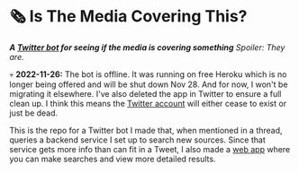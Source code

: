# 🗞 Is The Media Covering This?
***A [Twitter bot](https://twitter.com/aretheycovering) for seeing if the media is covering something*** *Spoiler: They are.*

💀 **2022-11-26:** The bot is offline. It was running on free Heroku which is no longer being offered and will be shut down Nov 28. And for now, I won't be migrating it elsewhere. I've also deleted the app in Twitter to ensure a full clean up. I think this means the [Twitter account](https://twitter.com/aretheycovering) will either cease to exist or just be dead.

This is the repo for a Twitter bot I made that, when mentioned in a thread, queries a backend service I set up to search new sources.
Since that service gets more info than can fit in a Tweet, I also made a [web app](https://github.com/jasonflorentino/is-the-media-covering-this-webapp)
where you can make searches and view more detailed results.
